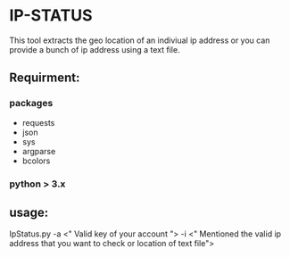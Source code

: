 # IP-STATUS


This tool extracts the geo location of an indiviual ip address or you can provide a bunch of ip address using a text file.

## Requirment:

### packages 

- requests
- json
- sys
- argparse
- bcolors

### python > 3.x 

## usage: 

IpStatus.py  -a <" Valid key of your account "> -i <" Mentioned the valid ip address that you want to check or location of text file"> 



